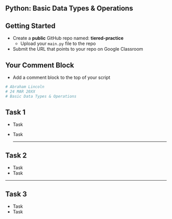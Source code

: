 ## Python: Basic Data Types & Operations

## Getting Started

- Create a **public** GitHub repo named: **tiered-practice**
    - Upload your `main.py` file to the repo
- Submit the URL that points to your repo on Google Classroom

## Your Comment Block

- Add a comment block to the top of your script
```python
# Abraham Lincoln
# 24 MAR 20XX
# Basic Data Types & Operations
```
## Task 1

- Task
- Task

  ---

## Task 2

- Task
- Task

---

## Task 3

- Task
- Task


